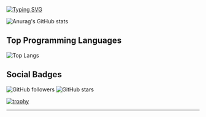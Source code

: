 

[![Typing SVG](https://readme-typing-svg.herokuapp.com?color=ffffff&lines=I'm+involved+in+cybersecurity)](https://git.io/typing-svg)

![Anurag's GitHub stats](https://github-readme-stats.vercel.app/api?username=Kaelon-sad&theme=midnight-purple)

## Top Programming Languages
![Top Langs](https://github-readme-stats.vercel.app/api/top-langs/?username=Kaelon-sad&layout=compact&theme=midnight-purple)


## Social Badges

![GitHub followers](https://img.shields.io/github/followers/Kaelon-sad?style=social)
![GitHub stars](https://img.shields.io/github/stars/Kaelon-sad?style=social)


[![trophy](https://github-profile-trophy.vercel.app/?username=Kaelon-sad)](https://github.com/ryo-ma/github-profile-trophy)


------------------------------------------
